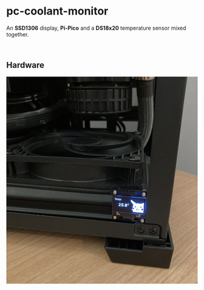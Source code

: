# pc-coolant-monitor
An **SSD1306** display, **Pi-Pico** and a **DS18x20** temperature sensor mixed together.

&nbsp;
## Hardware
![hardware.jpg](hardware.jpg)

&nbsp;
